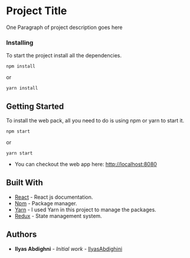 # Project Title

One Paragraph of project description goes here

### Installing

To start the project install all the dependencies.

```
npm install
```

or

```
yarn install
```

## Getting Started
To install the web pack, all you need to do is using npm or yarn to start it.
```
npm start
```
or 

```
yarn start
```

* You can checkout the web app here: [http://localhost:8080](http://localhost:8080)

## Built With

* [React](https://reactjs.org/docs) - React js documentation.
* [Npm](https://www.npmjs.com/) - Package manager.
* [Yarn](https://yarnpkg.com/en/) - I used Yarn in this project to manage the packages.
* [Redux](https://redux.js.org/) - State management system.


## Authors

* **Ilyas Abdighni** - *Initial work* - [IlyasAbdighini](https://github.com/IlyasAbdighni)



